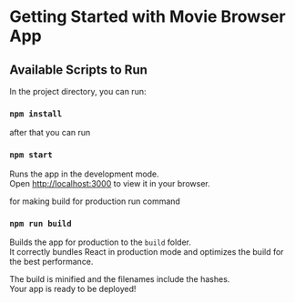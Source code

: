 # Getting Started with Movie Browser App

## Available Scripts to Run

In the project directory, you can run:

### `npm install`

after that you can run

### `npm start`

Runs the app in the development mode.\
Open [http://localhost:3000](http://localhost:3000) to view it in your browser.

for making build for production run command

### `npm run build`

Builds the app for production to the `build` folder.\
It correctly bundles React in production mode and optimizes the build for the best performance.

The build is minified and the filenames include the hashes.\
Your app is ready to be deployed!

